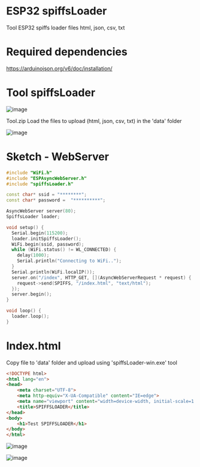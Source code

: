# ESP32 spiffsLoader
Tool ESP32 spiffs loader files html, json, csv, txt

# Required dependencies
https://arduinojson.org/v6/doc/installation/

# Tool spiffsLoader
![image](https://user-images.githubusercontent.com/97078311/148010462-695f1867-81a7-4d56-bb9d-f866aa092614.png)

Tool.zip Load the files to upload (html, json, csv, txt) in the 'data' folder

![image](https://user-images.githubusercontent.com/97078311/148010560-0b610af3-b5d3-4eda-b28b-8d4852888826.png)

# Sketch - WebServer
```C++
#include "WiFi.h"
#include "ESPAsyncWebServer.h"
#include "spiffsLoader.h"

const char* ssid = "********";
const char* password =  "**********";

AsyncWebServer server(80);
SpiffsLoader loader;

void setup() {
  Serial.begin(115200);
  loader.initSpiffsLoader();    
  WiFi.begin(ssid, password);
  while (WiFi.status() != WL_CONNECTED) {
    delay(1000);
    Serial.println("Connecting to WiFi..");
  }  
  Serial.println(WiFi.localIP());
  server.on("/index", HTTP_GET, [](AsyncWebServerRequest * request) {
    request->send(SPIFFS, "/index.html", "text/html");
  }); 
  server.begin();
}

void loop() {
  loader.loop();
}
```
# Index.html 
Copy file to 'data' folder and upload using 'spiffsLoader-win.exe' tool
```HTML
<!DOCTYPE html>
<html lang="en">
<head>
    <meta charset="UTF-8">
    <meta http-equiv="X-UA-Compatible" content="IE=edge">
    <meta name="viewport" content="width=device-width, initial-scale=1.0">
    <title>SPIFFSLOADER</title>
</head>
<body>
    <h1>Test SPIFFSLOADER</h1>
</body>
</html>
```
![image](https://user-images.githubusercontent.com/97078311/148012261-5e0fee69-65b2-462f-a882-eaa15fea0688.png)

![image](https://user-images.githubusercontent.com/97078311/148012580-235399dc-bd36-4de1-bc11-943794a9246b.png)


